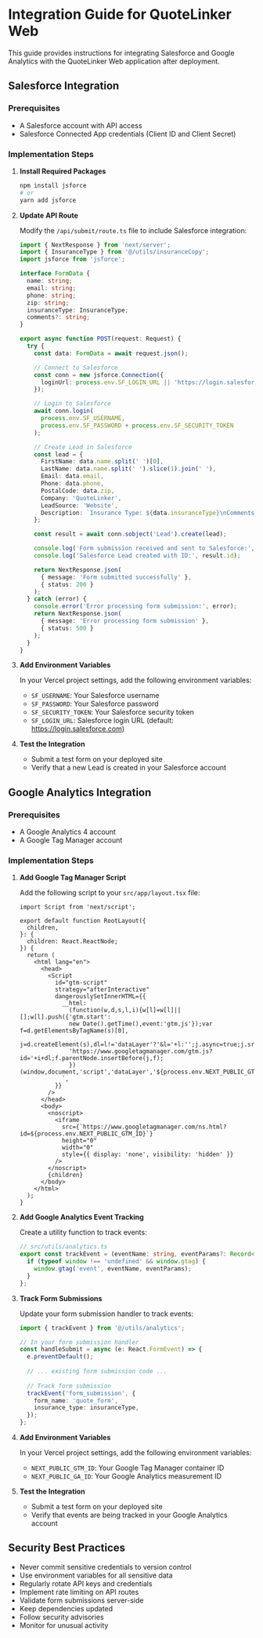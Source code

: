 # Integration Guide for QuoteLinker Web

This guide provides instructions for integrating Salesforce and Google Analytics with the QuoteLinker Web application after deployment.

## Salesforce Integration

### Prerequisites

- A Salesforce account with API access
- Salesforce Connected App credentials (Client ID and Client Secret)

### Implementation Steps

1. **Install Required Packages**

   ```bash
   npm install jsforce
   # or
   yarn add jsforce
   ```

2. **Update API Route**

   Modify the `/api/submit/route.ts` file to include Salesforce integration:

   ```typescript
   import { NextResponse } from 'next/server';
   import { InsuranceType } from '@/utils/insuranceCopy';
   import jsforce from 'jsforce';

   interface FormData {
     name: string;
     email: string;
     phone: string;
     zip: string;
     insuranceType: InsuranceType;
     comments?: string;
   }

   export async function POST(request: Request) {
     try {
       const data: FormData = await request.json();

       // Connect to Salesforce
       const conn = new jsforce.Connection({
         loginUrl: process.env.SF_LOGIN_URL || 'https://login.salesforce.com'
       });

       // Login to Salesforce
       await conn.login(
         process.env.SF_USERNAME,
         process.env.SF_PASSWORD + process.env.SF_SECURITY_TOKEN
       );

       // Create Lead in Salesforce
       const lead = {
         FirstName: data.name.split(' ')[0],
         LastName: data.name.split(' ').slice(1).join(' '),
         Email: data.email,
         Phone: data.phone,
         PostalCode: data.zip,
         Company: 'QuoteLinker',
         LeadSource: 'Website',
         Description: `Insurance Type: ${data.insuranceType}\nComments: ${data.comments || 'None'}`
       };

       const result = await conn.sobject('Lead').create(lead);

       console.log('Form submission received and sent to Salesforce:', data);
       console.log('Salesforce Lead created with ID:', result.id);

       return NextResponse.json(
         { message: 'Form submitted successfully' },
         { status: 200 }
       );
     } catch (error) {
       console.error('Error processing form submission:', error);
       return NextResponse.json(
         { message: 'Error processing form submission' },
         { status: 500 }
       );
     }
   }
   ```

3. **Add Environment Variables**

   In your Vercel project settings, add the following environment variables:

   - `SF_USERNAME`: Your Salesforce username
   - `SF_PASSWORD`: Your Salesforce password
   - `SF_SECURITY_TOKEN`: Your Salesforce security token
   - `SF_LOGIN_URL`: Salesforce login URL (default: https://login.salesforce.com)

4. **Test the Integration**

   - Submit a test form on your deployed site
   - Verify that a new Lead is created in your Salesforce account

## Google Analytics Integration

### Prerequisites

- A Google Analytics 4 account
- A Google Tag Manager account

### Implementation Steps

1. **Add Google Tag Manager Script**

   Add the following script to your `src/app/layout.tsx` file:

   ```tsx
   import Script from 'next/script';

   export default function RootLayout({
     children,
   }: {
     children: React.ReactNode;
   }) {
     return (
       <html lang="en">
         <head>
           <Script
             id="gtm-script"
             strategy="afterInteractive"
             dangerouslySetInnerHTML={{
               __html: `
                 (function(w,d,s,l,i){w[l]=w[l]||[];w[l].push({'gtm.start':
                 new Date().getTime(),event:'gtm.js'});var f=d.getElementsByTagName(s)[0],
                 j=d.createElement(s),dl=l!='dataLayer'?'&l='+l:'';j.async=true;j.src=
                 'https://www.googletagmanager.com/gtm.js?id='+i+dl;f.parentNode.insertBefore(j,f);
                 })(window,document,'script','dataLayer','${process.env.NEXT_PUBLIC_GTM_ID}');
               `,
             }}
           />
         </head>
         <body>
           <noscript>
             <iframe
               src={`https://www.googletagmanager.com/ns.html?id=${process.env.NEXT_PUBLIC_GTM_ID}`}
               height="0"
               width="0"
               style={{ display: 'none', visibility: 'hidden' }}
             />
           </noscript>
           {children}
         </body>
       </html>
     );
   }
   ```

2. **Add Google Analytics Event Tracking**

   Create a utility function to track events:

   ```typescript
   // src/utils/analytics.ts
   export const trackEvent = (eventName: string, eventParams?: Record<string, any>) => {
     if (typeof window !== 'undefined' && window.gtag) {
       window.gtag('event', eventName, eventParams);
     }
   };
   ```

3. **Track Form Submissions**

   Update your form submission handler to track events:

   ```typescript
   import { trackEvent } from '@/utils/analytics';

   // In your form submission handler
   const handleSubmit = async (e: React.FormEvent) => {
     e.preventDefault();
     
     // ... existing form submission code ...
     
     // Track form submission
     trackEvent('form_submission', {
       form_name: 'quote_form',
       insurance_type: insuranceType,
     });
   };
   ```

4. **Add Environment Variables**

   In your Vercel project settings, add the following environment variables:

   - `NEXT_PUBLIC_GTM_ID`: Your Google Tag Manager container ID
   - `NEXT_PUBLIC_GA_ID`: Your Google Analytics measurement ID

5. **Test the Integration**

   - Submit a test form on your deployed site
   - Verify that events are being tracked in your Google Analytics account

## Security Best Practices

- Never commit sensitive credentials to version control
- Use environment variables for all sensitive data
- Regularly rotate API keys and credentials
- Implement rate limiting on API routes
- Validate form submissions server-side
- Keep dependencies updated
- Follow security advisories
- Monitor for unusual activity 